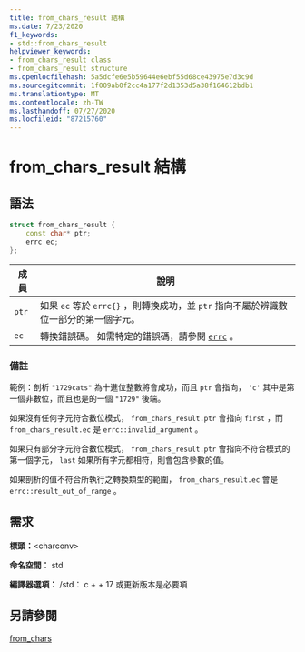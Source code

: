 ```yaml
---
title: from_chars_result 結構
ms.date: 7/23/2020
f1_keywords:
- std::from_chars_result
helpviewer_keywords:
- from_chars_result class
- from_chars_result structure
ms.openlocfilehash: 5a5dcfe6e5b59644e6ebf55d68ce43975e7d3c9d
ms.sourcegitcommit: 1f009ab0f2cc4a177f2d1353d5a38f164612bdb1
ms.translationtype: MT
ms.contentlocale: zh-TW
ms.lasthandoff: 07/27/2020
ms.locfileid: "87215760"
---
```

# <a name="from_chars_result-struct"></a>from_chars_result 結構

## <a name="syntax"></a>語法

```cpp
struct from_chars_result {
    const char* ptr;
    errc ec;
};
```

|成員|說明|
|--|--|
|`ptr`| 如果 `ec` 等於 `errc{}` ，則轉換成功，並 `ptr` 指向不屬於辨識數位一部分的第一個字元。 |
|`ec` | 轉換錯誤碼。 如需特定的錯誤碼，請參閱 [`errc`](system-error-enums.md#errc) 。|

### <a name="remarks"></a>備註

範例：剖析 `"1729cats"` 為十進位整數將會成功，而且 `ptr` 會指向， `'c'` 其中是第一個非數位，而且也是的一個 `"1729"` 後端。

如果沒有任何字元符合數位模式， `from_chars_result.ptr` 會指向 `first` ，而 `from_chars_result.ec` 是 `errc::invalid_argument` 。

如果只有部分字元符合數位模式， `from_chars_result.ptr` 會指向不符合模式的第一個字元， `last` 如果所有字元都相符，則會包含參數的值。

如果剖析的值不符合所執行之轉換類型的範圍， `from_chars_result.ec` 會是 `errc::result_out_of_range` 。

## <a name="requirements"></a>需求

**標頭：**\<charconv>

**命名空間：** std

**編譯器選項：** /std： c + + 17 或更新版本是必要項

## <a name="see-also"></a>另請參閱

[from_chars](charconv-functions.md#from_chars)

